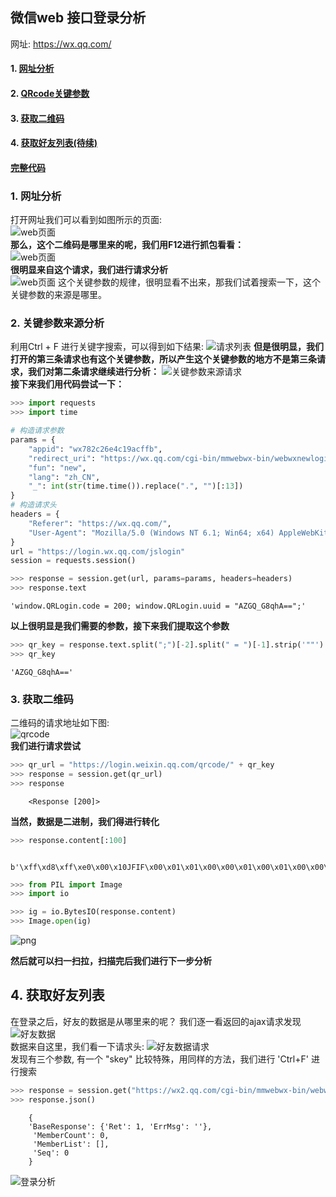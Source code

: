 
## 微信web 接口登录分析
网址: https://wx.qq.com/  

#### 1. [网址分析](#1-网址分析)
#### 2. [QRcode关键参数](#2-关键参数来源分析)
#### 3. [获取二维码](#3-获取二维码)
#### 4. [获取好友列表(待续)](#4-获取好友列表)
#### [完整代码](./analyze.ipynb)

### 1. 网址分析
打开网址我们可以看到如图所示的页面:  
![web页面](./images/index.png)  
**那么，这个二维码是哪里来的呢，我们用F12进行抓包看看：**  
![web页面](./images/qr.png)  
**很明显来自这个请求，我们进行请求分析**  
![web页面](./images/ana_qr.png) 
这个关键参数的规律，很明显看不出来，那我们试着搜索一下，这个关键参数的来源是哪里。

### 2. 关键参数来源分析
利用Ctrl + F 进行关键字搜索，可以得到如下结果:
![请求列表](./images/ana_key1.png)
**但是很明显，我们打开的第三条请求也有这个关键参数，所以产生这个关键参数的地方不是第三条请求，我们对第二条请求继续进行分析：**
![关键参数来源请求](./images/ana_key2.png)  
**接下来我们用代码尝试一下：**


```python
>>> import requests
>>> import time
```


```python
# 构造请求参数
params = {
    "appid": "wx782c26e4c19acffb",
    "redirect_uri": "https://wx.qq.com/cgi-bin/mmwebwx-bin/webwxnewloginpage",
    "fun": "new",
    "lang": "zh_CN",
    "_": int(str(time.time()).replace(".", "")[:13])
}
# 构造请求头
headers = {
    "Referer": "https://wx.qq.com/",
    "User-Agent": "Mozilla/5.0 (Windows NT 6.1; Win64; x64) AppleWebKit/537.36 (KHTML, like Gecko) Chrome/73.0.3683.86 Safari/537.36",
}
url = "https://login.wx.qq.com/jslogin"
session = requests.session()
```


```python
>>> response = session.get(url, params=params, headers=headers)
>>> response.text
```




    'window.QRLogin.code = 200; window.QRLogin.uuid = "AZGQ_G8qhA==";'



**以上很明显是我们需要的参数，接下来我们提取这个参数**


```python
>>> qr_key = response.text.split(";")[-2].split(" = ")[-1].strip('""')
>>> qr_key
```




    'AZGQ_G8qhA=='



### 3. 获取二维码

二维码的请求地址如下图:  
![qrcode](./images/qr_url.png)  
**我们进行请求尝试**


```python
>>> qr_url = "https://login.weixin.qq.com/qrcode/" + qr_key
>>> response = session.get(qr_url)
>>> response
```



```
    <Response [200]>
```


**当然，数据是二进制，我们得进行转化**


```python
>>> response.content[:100]
```



```
    b'\xff\xd8\xff\xe0\x00\x10JFIF\x00\x01\x01\x00\x00\x01\x00\x01\x00\x00\xff\xdb\x00C\x00\x03\x02\x02\x03\x02\x02\x03\x03\x03\x03\x04\x03\x03\x04\x05\x08\x05\x05\x04\x04\x05\n\x07\x07\x06\x08\x0c\n\x0c\x0c\x0b\n\x0b\x0b\r\x0e\x12\x10\r\x0e\x11\x0e\x0b\x0b\x10\x16\x10\x11\x13\x14\x15\x15\x15\x0c\x0f\x17\x18\x16\x14\x18\x12\x14\x15\x14\xff\xc0\x00\x0b\x08\x01\xae\x01\xae\x01\x01'
```



```python
>>> from PIL import Image
>>> import io
```


```python
>>> ig = io.BytesIO(response.content)
>>> Image.open(ig)
```




![png](output_14_0.png)



**然后就可以扫一扫拉，扫描完后我们进行下一步分析**

## 4. 获取好友列表
在登录之后，好友的数据是从哪里来的呢？ 我们逐一看返回的ajax请求发现  
![好友数据](./images/lgin.png)  
数据来自这里，我们看一下请求头:
![好友数据请求](./images/ana_login.png)  
发现有三个参数, 有一个 "skey" 比较特殊，用同样的方法，我们进行 'Ctrl+F' 进行搜索


```python
>>> response = session.get("https://wx2.qq.com/cgi-bin/mmwebwx-bin/webwxgetcontact?r="+ str(time.time()).replace(".", "")[:13] +"&seq=0&skey=@crypt_4a9c92a1_c808f1ac793e52e77e907f76cf7ca086")
>>> response.json()
```



```
    {
    'BaseResponse': {'Ret': 1, 'ErrMsg': ''},
     'MemberCount': 0,
     'MemberList': [],
     'Seq': 0
    }
```


![登录分析](./images/login_ana.png)
